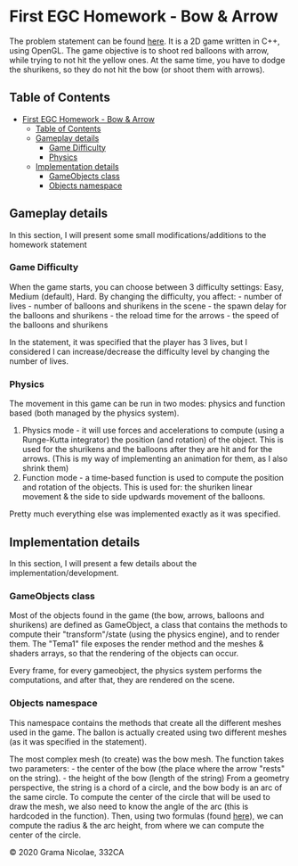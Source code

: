 # First EGC Homework - Bow & Arrow

The problem statement can be found [here](https://ocw.cs.pub.ro/courses/egc/teme/2020/01).
It is a 2D game written in C++, using OpenGL. The game objective is to shoot red balloons with arrow, while trying to not hit the yellow ones. At the same time, you have to dodge the shurikens, so they do not hit the bow (or shoot them with arrows).

## Table of Contents

- [First EGC Homework - Bow & Arrow](#first-egc-homework---bow--arrow)
  - [Table of Contents](#table-of-contents)
  - [Gameplay details](#gameplay-details)
    - [Game Difficulty](#game-difficulty)
    - [Physics](#physics)
  - [Implementation details](#implementation-details)
    - [GameObjects class](#gameobjects-class)
    - [Objects namespace](#objects-namespace)

## Gameplay details

In this section, I will present some small modifications/additions to the homework statement

### Game Difficulty

When the game starts, you can choose between 3 difficulty settings: Easy, Medium (default), Hard. By changing the difficulty, you affect:
    - number of lives
    - number of balloons and shurikens in the scene
    - the spawn delay for the balloons and shurikens
    - the reload time for the arrows
    - the speed of the balloons and shurikens

In the statement, it was specified that the player has 3 lives, but I considered I can increase/decrease the difficulty level by changing the number of lives.

### Physics

The movement in this game can be run in two modes: physics and function based (both managed by the physics system).

1. Physics mode - it will use forces and accelerations to compute (using a Runge-Kutta integrator) the position (and rotation) of the object. This is used for the shurikens and the balloons after they are hit and for the arrows. (This is my way of implementing an animation for them, as I also shrink them)
2. Function mode - a time-based function is used to compute the position and rotation of the objects. This is used for: the shuriken linear movement & the side to side updwards movement of the balloons.

Pretty much everything else was implemented exactly as it was specified.

## Implementation details

In this section, I will present a few details about the implementation/development.

### GameObjects class

Most of the objects found in the game (the bow, arrows, balloons and shurikens) are defined as GameObject, a class that contains the methods to compute their "transform"/state (using the physics engine), and to render them. The "Tema1" file exposes the render method and the meshes & shaders arrays, so that the rendering of the objects can occur.

Every frame, for every gameobject, the physics system performs the computations, and after that, they are rendered on the scene.

### Objects namespace

This namespace contains the methods that create all the different meshes used in the game. The ballon is actually created using two different meshes (as it was specified in the statement).

The most complex mesh (to create) was the bow mesh. The function takes two parameters:
    - the center of the bow (the place where the arrow "rests" on the string).
    - the height of the bow (length of the string)
From a geometry perspective, the string is a chord of a circle, and the bow body is an arc of the same circle. To compute the center of the circle that will be used to draw the mesh, we also need to know the angle of the arc (this is hardcoded in the function). Then, using two formulas (found [here](https://planetcalc.com/1421/)), we can compute the radius & the arc height, from where we can compute the center of the circle.

© 2020 Grama Nicolae, 332CA
